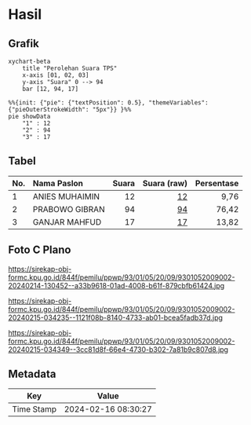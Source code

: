 # Hasil

## Grafik

```mermaid
xychart-beta
    title "Perolehan Suara TPS"
    x-axis [01, 02, 03]
    y-axis "Suara" 0 --> 94
    bar [12, 94, 17]
```

```mermaid
%%{init: {"pie": {"textPosition": 0.5}, "themeVariables": {"pieOuterStrokeWidth": "5px"}} }%%
pie showData
    "1" : 12
    "2" : 94
    "3" : 17
```

## Tabel

| No. | Nama Paslon    | Suara | Suara (raw) | Persentase |
|:--- |:-------------- | -----:| -----------:| ----------:|
| 1   | ANIES MUHAIMIN | 12    | [12][p-1]   | 9,76       |
| 2   | PRABOWO GIBRAN | 94    | [94][p-2]   | 76,42      |
| 3   | GANJAR MAHFUD  | 17    | [17][p-3]   | 13,82      |


[p-1]: https://github.com/gigit-pemilu/pemilu-2024-93-papua-selatan/blob/main/pilpres/hitung-suara/sub/93-papua-selatan/sub/01-merauke/sub/05-semangga/sub/2009-muram-sari/sub/002-tps/sub/paslon-1.txt
[p-2]: https://github.com/gigit-pemilu/pemilu-2024-93-papua-selatan/blob/main/pilpres/hitung-suara/sub/93-papua-selatan/sub/01-merauke/sub/05-semangga/sub/2009-muram-sari/sub/002-tps/sub/paslon-2.txt
[p-3]: https://github.com/gigit-pemilu/pemilu-2024-93-papua-selatan/blob/main/pilpres/hitung-suara/sub/93-papua-selatan/sub/01-merauke/sub/05-semangga/sub/2009-muram-sari/sub/002-tps/sub/paslon-3.txt

## Foto C Plano

https://sirekap-obj-formc.kpu.go.id/844f/pemilu/ppwp/93/01/05/20/09/9301052009002-20240214-130452--a33b9618-01ad-4008-b61f-879cbfb61424.jpg

https://sirekap-obj-formc.kpu.go.id/844f/pemilu/ppwp/93/01/05/20/09/9301052009002-20240215-034235--1121f08b-8140-4733-ab01-bcea5fadb37d.jpg

https://sirekap-obj-formc.kpu.go.id/844f/pemilu/ppwp/93/01/05/20/09/9301052009002-20240215-034349--3cc81d8f-66e4-4730-b302-7a81b9c807d8.jpg


## Metadata

| Key        | Value               |
| ---------- | ------------------- |
| Time Stamp | 2024-02-16 08:30:27 |



